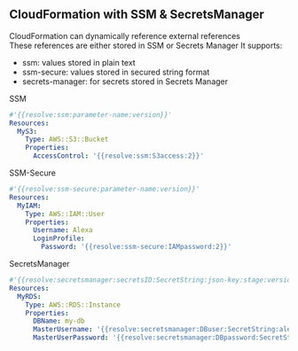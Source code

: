 ## CloudFormation with SSM & SecretsManager

CloudFormation can dynamically reference external references
<br>These references are either stored in SSM or Secrets Manager
It supports:
- ssm: values stored in plain text
- ssm-secure: values stored in secured string format
- secrets-manager: for secrets stored in Secrets Manager

SSM
```yaml
#'{{resolve:ssm:parameter-name:version}}'
Resources:
  MyS3:
    Type: AWS::S3::Bucket
    Properties:
      AccessControl: '{{resolve:ssm:S3access:2}}'
```
SSM-Secure
```yaml
#'{{resolve:ssm-secure:parameter-name:version}}'
Resources:
  MyIAM:
    Type: AWS::IAM::User
    Properties:
      Username: Alexa
      LoginProfile:
        Password: '{{resolve:ssm-secure:IAMpassword:2}}'
```
SecretsManager
```yaml
#'{{resolve:secretsmanager:secretsID:SecretString:json-key:stage:version}}'
Resources:
  MyRDS:
    Type: AWS::RDS::Instance
    Properties:
      DBName: my-db
      MasterUsername: '{{resolve:secretsmanager:DBuser:SecretString:alexa}}'
      MasterUserPassword: '{{resolve:secretsmanager:DBpassword:SecretString:P@$$word}}'
```

